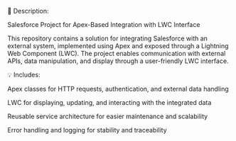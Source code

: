 📘 Description:

Salesforce Project for Apex-Based Integration with LWC Interface

This repository contains a solution for integrating Salesforce with an external system, implemented using Apex and exposed through a Lightning Web Component (LWC). The project enables communication with external APIs, data manipulation, and display through a user-friendly LWC interface.

💡 Includes:

Apex classes for HTTP requests, authentication, and external data handling

LWC for displaying, updating, and interacting with the integrated data

Reusable service architecture for easier maintenance and scalability

Error handling and logging for stability and traceability